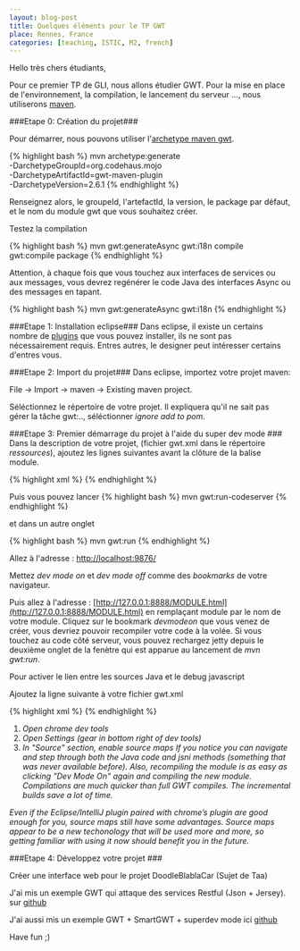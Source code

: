 ```yaml
---
layout: blog-post
title: Quelques éléments pour le TP GWT
place: Rennes, France
categories: [teaching, ISTIC, M2, french]
---
```

Hello très chers étudiants,

Pour ce premier TP de GLI, nous allons étudier GWT. Pour la mise en place de l'environnement, la compilation, le lancement du serveur ..., nous utiliserons [maven](http://maven.apache.org/).

###Etape 0: Création du projet###

Pour démarrer, nous pouvons utiliser l'[archetype maven gwt](http://mojo.codehaus.org/gwt-maven-plugin/). 

{% highlight bash %}
 mvn archetype:generate \
   -DarchetypeGroupId=org.codehaus.mojo \
   -DarchetypeArtifactId=gwt-maven-plugin \
   -DarchetypeVersion=2.6.1
{% endhighlight %}

<!--more-->


Renseignez alors, le groupeId, l'artefactId, la version, le package par défaut, et le nom du module gwt que vous souhaitez créer. 

Testez la compilation

{% highlight bash %}
 mvn gwt:generateAsync gwt:i18n compile gwt:compile package
{% endhighlight %}

Attention, à chaque fois que vous touchez aux interfaces de services ou aux messages, vous devrez regénérer le code Java des interfaces Async ou des messages en tapant. 

{% highlight bash %}
 mvn gwt:generateAsync gwt:i18n
{% endhighlight %}


###Etape 1: Installation eclipse###
Dans eclipse, il existe un certains nombre de [plugins](https://developers.google.com/eclipse/docs/getting_started?hl=fr) que vous pouvez installer, ils ne sont pas nécessairement requis. Entres autres, le designer peut intéresser certains d'entres vous. 

###Etape 2: Import du projet###
Dans eclipse, importez votre projet maven:

File -> Import -> maven -> Existing maven project. 

Séléctionnez le répertoire de votre projet. Il expliquera qu'il ne sait pas gérer la tâche gwt:.., séléctionner *ignore add to pom*.


###Etape 3: Premier démarrage du projet à l'aide du super dev mode ###
Dans la description de votre projet, (fichier gwt.xml dans le répertoire *ressources*), ajoutez les lignes suivantes avant la clôture de la balise module. 

{% highlight xml %}
<add-linker name="xsiframe"/>
<set-configuration-property name="devModeRedirectEnabled" value="true"/>
{% endhighlight %}


Puis vous pouvez lancer
{% highlight bash %}
mvn gwt:run-codeserver
{% endhighlight %}

et dans un autre onglet

{% highlight bash %}
mvn gwt:run
{% endhighlight %}

Allez à l'adresse : [http://localhost:9876/](http://localhost:9876/)

Mettez *dev mode on* et *dev mode off* comme des *bookmarks* de votre navigateur. 

Puis allez à l'adresse : [http://127.0.0.1:8888/MODULE.html](http://127.0.0.1:8888/MODULE.html) en remplaçant module par le nom de votre module. Cliquez sur le bookmark *devmodeon* que vous venez de créer, vous devriez pouvoir recompiler votre code à la volée. Si vous touchez au code côté serveur, vous pouvez rechargez jetty depuis le deuxième onglet de la fenètre qui est apparue au lancement de *mvn gwt:run*.

Pour activer le lien entre les sources Java et le debug javascript

Ajoutez la ligne suivante à votre fichier gwt.xml

{% highlight xml %}
<set-property name="compiler.useSourceMaps" value="true" />
{% endhighlight %}

1. *Open chrome dev tools*
2. *Open Settings (gear in bottom right of dev tools)*
3. *In "Source" section, enable source maps*
*If you notice you can navigate and step through both the Java code and jsni methods (something that was never available before). Also, recompiling the module is as easy as clicking "Dev Mode On" again and compiling the new module. Compilations are much quicker than full GWT compiles. The incremental builds save a lot of time.*

*Even if the Eclipse/IntelliJ plugin paired with chrome’s plugin are good enough for you, source maps still have some advantages. Source maps appear to be a new techonology that will be used more and more, so getting familiar with using it now should benefit you in the future.*



###Etape 4: Développez votre projet ###

Créer une interface web pour le projet DoodleBlablaCar (Sujet de Taa)

J'ai mis un exemple GWT qui attaque des services Restful (Json + Jersey). sur [github](https://github.com/barais/taajerseygwt.git)

J'ai aussi mis un exemple GWT + SmartGWT + superdev mode ici [github](https://github.com/barais/smartgwt5maven.git)

Have fun ;)

